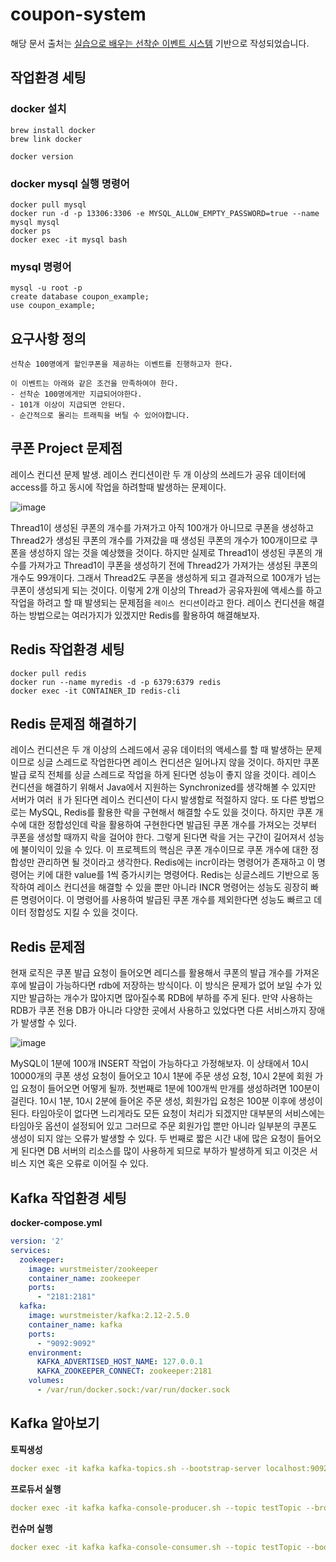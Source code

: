 # coupon-system
해당 문서 출처는 [실습으로 배우는 선착순 이벤트 시스템](https://www.inflearn.com/course/%EC%84%A0%EC%B0%A9%EC%88%9C-%EC%9D%B4%EB%B2%A4%ED%8A%B8-%EC%8B%9C%EC%8A%A4%ED%85%9C-%EC%8B%A4%EC%8A%B5) 기반으로 작성되었습니다. 

## 작업환경 세팅
### docker 설치
```
brew install docker
brew link docker

docker version
```

### docker mysql 실행 명령어
```
docker pull mysql
docker run -d -p 13306:3306 -e MYSQL_ALLOW_EMPTY_PASSWORD=true --name mysql mysql
docker ps
docker exec -it mysql bash
```

### mysql 명령어
```
mysql -u root -p
create database coupon_example;
use coupon_example;
```

## 요구사항 정의
```
선착순 100명에게 할인쿠폰을 제공하는 이벤트를 진행하고자 한다.

이 이벤트는 아래와 같은 조건을 만족하여야 한다.
- 선착순 100명에게만 지급되어야한다.
- 101개 이상이 지급되면 안된다.
- 순간적으로 몰리는 트래픽을 버틸 수 있어야합니다.
```

## 쿠폰 Project 문제점
레이스 컨디션 문제 발생. 레이스 컨디션이란 두 개 이상의 쓰레드가 공유 데이터에 access를 하고 동시에 작업을 하려할때 발생하는 문제이다.

![image](https://github.com/haeyonghahn/coupon-system/assets/31242766/fd2a73b6-55e0-4881-9fe9-9c6cd16a4a45)

Thread1이 생성된 쿠폰의 개수를 가져가고 아직 100개가 아니므로 쿠폰을 생성하고 Thread2가 생성된 쿠폰의 개수를 가져갔을 때 생성된 쿠폰의 개수가 100개이므로 쿠폰을 생성하지 않는 것을 예상했을 것이다. 하지만 실제로 Thread1이 생성된 쿠폰의 개수를 가져가고 Thread1이 쿠폰을 생성하기 전에 Thread2가 가져가는 생성된 쿠폰의 개수도 99개이다. 그래서 Thread2도 쿠폰을 생성하게 되고 결과적으로 100개가 넘는 쿠폰이 생성되게 되는 것이다. 이렇게 2개 이상의 Thread가 공유자원에 액세스를 하고 작업을 하려고 할 때 발생되는 문제점을 `레이스 컨디션`이라고 한다. 레이스 컨디션을 해결하는 방법으로는 여러가지가 있겠지만 Redis를 활용하여 해결해보자.

## Redis 작업환경 세팅
```
docker pull redis
docker run --name myredis -d -p 6379:6379 redis
docker exec -it CONTAINER_ID redis-cli
```

## Redis 문제점 해결하기
레이스 컨디션은 두 개 이상의 스레드에서 공유 데이터의 액세스를 할 때 발생하는 문제이므로 싱글 스레드로 작업한다면 레이스 컨디션은 일어나지 않을 것이다. 하지만 쿠폰 발급 로직 전체를 싱글 스레드로 작업을 하게 된다면 성능이 좋지 않을 것이다. 레이스 컨디션을 해결하기 위해서 Java에서 지원하는 Synchronized를 생각해볼 수 있지만 서버가 여러 ㅐ가 된다면 레이스 컨디션이 다시 발생함로 적절하지 않다. 또 다른 방법으로는 MySQL, Redis를 활용한 락을 구현해서 해결할 수도 있을 것이다. 하지만 쿠폰 개수에 대한 정합성인데 락을 활용하여 구현한다면 발급된 쿠폰 개수를 가져오는 것부터 쿠폰을 생성할 때까지 락을 걸어야 한다. 그렇게 된다면 락을 거는 구간이 길어져서 성능에 불이익이 있을 수 있다. 이 프로젝트의 핵심은 쿠폰 개수이므로 쿠폰 개수에 대한 정합성만 관리하면 될 것이라고 생각한다. Redis에는 incr이라는 명령어가 존재하고 이 명령어는 키에 대한 value를 1씩 증가시키는 명령어다. Redis는 싱글스레드 기반으로 동작하여 레이스 컨디션을 해결할 수 있을 뿐만 아니라 INCR 명령어는 성능도 굉장히 빠른 명령어이다. 이 명령어를 사용하여 발급된 쿠폰 개수를 제외한다면 성능도 빠르고 데이터 정합성도 지킬 수 있을 것이다.

## Redis 문제점
현재 로직은 쿠폰 발급 요청이 들어오면 레디스를 활용해서 쿠폰의 발급 개수를 가져온 후에 발급이 가능하다면 rdb에 저장하는 방식이다. 이 방식은 문제가 없어 보일 수가 있지만 발급하는 개수가 많아지면 많아질수록 RDB에 부하를 주게 된다. 만약 사용하는 RDB가 쿠폰 전용 DB가 아니라 다양한 곳에서 사용하고 있었다면 다른 서비스까지 장애가 발생할 수 있다. 

![image](https://github.com/haeyonghahn/coupon-system/assets/31242766/9b9c6952-27ee-4800-b2c5-0bd5a49173bb)

MySQL이 1분에 100개 INSERT 작업이 가능하다고 가정해보자. 이 상태에서 10시 10000개의 쿠폰 생성 요청이 들어오고 10시 1분에 주문 생성 요청, 10시 2분에 회원 가입 요청이 들어오면 어떻게 될까. 첫번째로 1분에 100개씩 만개를 생성하려면 100분이 걸린다. 10시 1분, 10시 2분에 들어온 주문 생성, 회원가입 요청은 100분 이후에 생성이 된다. 타임아웃이 없다면 느리게라도 모든 요청이 처리가 되겠지만 대부분의 서비스에는 타임아웃 옵션이 설정되어 있고 그러므로 주문 회원가입 뿐만 아니라 일부분의 쿠폰도 생성이 되지 않는 오류가 발생할 수 있다. 두 번째로 짧은 시간 내에 많은 요청이 들어오게 된다면 DB 서버의 리소스를 많이 사용하게 되므로 부하가 발생하게 되고 이것은 서비스 지연 혹은 오류로 이어질 수 있다.

## Kafka 작업환경 세팅
__docker-compose.yml__   
```yml
version: '2'
services:
  zookeeper:
    image: wurstmeister/zookeeper
    container_name: zookeeper
    ports:
      - "2181:2181"
  kafka:
    image: wurstmeister/kafka:2.12-2.5.0
    container_name: kafka
    ports:
      - "9092:9092"
    environment:
      KAFKA_ADVERTISED_HOST_NAME: 127.0.0.1
      KAFKA_ZOOKEEPER_CONNECT: zookeeper:2181
    volumes:
      - /var/run/docker.sock:/var/run/docker.sock
```

## Kafka 알아보기
__토픽생성__   
```yml
docker exec -it kafka kafka-topics.sh --bootstrap-server localhost:9092 --create --topic testTopic
```
__프로듀서 실행__   
```yml
docker exec -it kafka kafka-console-producer.sh --topic testTopic --broker-list 0.0.0.0:9092
```
__컨슈머 실행__   
```yml
docker exec -it kafka kafka-console-consumer.sh --topic testTopic --bootstrap-server localhost:9092
```
